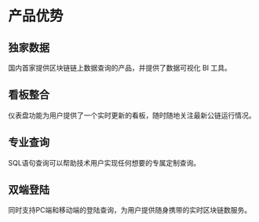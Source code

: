 # 产品优势

## 独家数据
国内首家提供区块链链上数据查询的产品，并提供了数据可视化 BI 工具。

## 看板整合
仪表盘功能为用户提供了一个实时更新的看板，随时随地关注最新公链运行情况。

## 专业查询
SQL语句查询可以帮助技术用户实现任何想要的专属定制查询。

## 双端登陆
同时支持PC端和移动端的登陆查询，为用户提供随身携带的实时区块链数服务。




